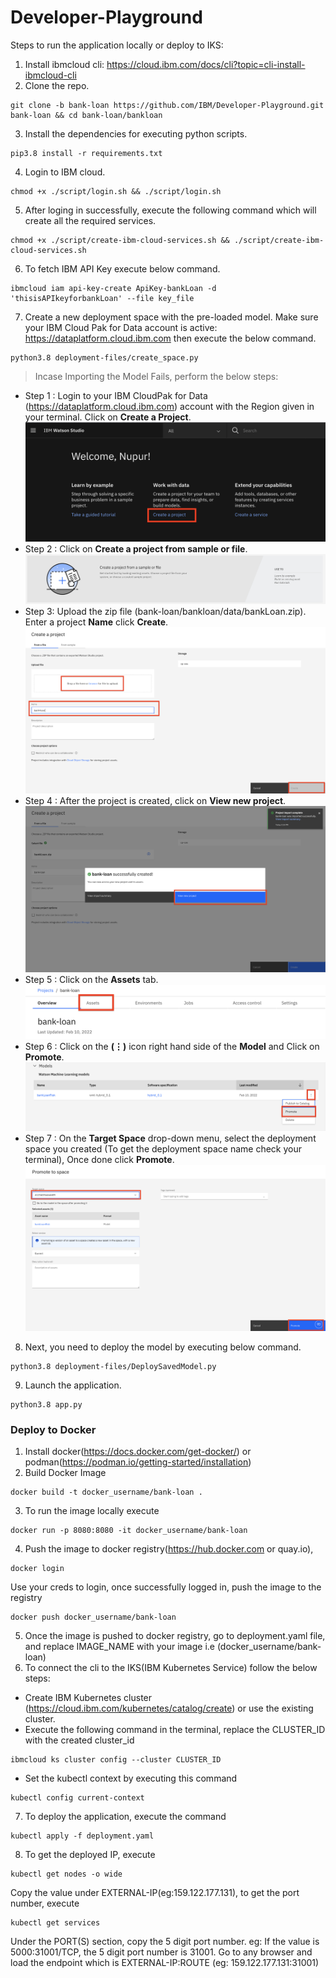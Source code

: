 # Developer-Playground
Steps to run the application locally or deploy to IKS:

1. Install ibmcloud cli: https://cloud.ibm.com/docs/cli?topic=cli-install-ibmcloud-cli
2. Clone the repo.
```
git clone -b bank-loan https://github.com/IBM/Developer-Playground.git bank-loan && cd bank-loan/bankloan
```
3. Install the dependencies for executing python scripts.
```
pip3.8 install -r requirements.txt
```
4. Login to IBM cloud. 
```
chmod +x ./script/login.sh && ./script/login.sh
```
5. After loging in successfully, execute the following command which will create all the required services.
```
chmod +x ./script/create-ibm-cloud-services.sh && ./script/create-ibm-cloud-services.sh
```
6. To fetch IBM API Key execute below command. 
```
ibmcloud iam api-key-create ApiKey-bankLoan -d 'thisisAPIkeyforbankLoan' --file key_file
```
7. Create a new deployment space with the pre-loaded model. Make sure your IBM Cloud Pak for Data account is active: https://dataplatform.cloud.ibm.com then execute the below command.
```
python3.8 deployment-files/create_space.py
```
>Incase Importing the Model Fails, perform the below steps:
* Step 1 : Login to your IBM CloudPak for Data (https://dataplatform.cloud.ibm.com) account with the Region given in your terminal. Click on <b>Create a Project</b>.
![Create Project](https://raw.githubusercontent.com/IBM/Developer-Playground/master/didact/images/bank-loan-didact1.png) 
* Step 2 : Click on <b>Create a project from sample or file</b>.
![Project From Sample](https://raw.githubusercontent.com/IBM/Developer-Playground/master/didact/images/bank-loan-didact2.png) 
* Step 3: Upload the zip file (bank-loan/bankloan/data/bankLoan.zip). Enter a project <b>Name</b> click <b>Create</b>.
![Upload Zip](https://raw.githubusercontent.com/IBM/Developer-Playground/master/didact/images/bank-loan-didact3.png) 
* Step 4 : After the project is created, click on <b>View new project</b>.
![View Project](https://raw.githubusercontent.com/IBM/Developer-Playground/master/didact/images/bank-loan-didact4.png)
* Step 5 : Click on the <b>Assets</b> tab.
![Assets](https://raw.githubusercontent.com/IBM/Developer-Playground/master/didact/images/bank-loan-didact5.png)
* Step 6 : Click on the <b>(⋮)</b> icon right hand side of the <b>Model</b> and Click on <b>Promote</b>.
![Promote Model](https://raw.githubusercontent.com/IBM/Developer-Playground/master/didact/images/bank-loan-didact6.png)
* Step 7 : On the <b>Target Space</b> drop-down menu, select the deployment space you created (To get the deployment space name check your terminal), Once done click <b>Promote</b>.
![Target Space](https://raw.githubusercontent.com/IBM/Developer-Playground/master/didact/images/bank-loan-didact7.png)
8. Next, you need to deploy the model by executing below command. 
```
python3.8 deployment-files/DeploySavedModel.py
```
9. Launch the application. 
```
python3.8 app.py
```
### Deploy to Docker
1. Install docker(https://docs.docker.com/get-docker/) or podman(https://podman.io/getting-started/installation)
2. Build Docker Image 
```
docker build -t docker_username/bank-loan .
```
3. To run the image locally execute 
```
docker run -p 8080:8080 -it docker_username/bank-loan
```
4. Push the image to docker registry(https://hub.docker.com or quay.io), 
```
docker login
```
Use your creds to login, once successfully logged in, push the image to the registry 
```
docker push docker_username/bank-loan
```
5. Once the image is pushed to docker registry, go to deployment.yaml file, and replace IMAGE_NAME with your image i.e (docker_username/bank-loan)
6. To connect the cli to the IKS(IBM Kubernetes Service) follow the below steps:
* Create IBM Kubernetes cluster (https://cloud.ibm.com/kubernetes/catalog/create) or use the existing cluster.
* Execute the following command in the terminal, replace the CLUSTER_ID with the created cluster_id 
```
ibmcloud ks cluster config --cluster CLUSTER_ID
```
* Set the kubectl context by executing this command 
```
kubectl config current-context
```
7. To deploy the application, execute the command 
```
kubectl apply -f deployment.yaml
```
8. To get the deployed IP, execute 
```
kubectl get nodes -o wide
```
Copy the value under EXTERNAL-IP(eg:159.122.177.131), to get the port number, execute 
```
kubectl get services
```
Under the PORT(S) section, copy the 5 digit port number. eg: If the value is 5000:31001/TCP, the 5 digit port number is 31001. Go to any browser and load the endpoint which is EXTERNAL-IP:ROUTE (eg: 159.122.177.131:31001)
